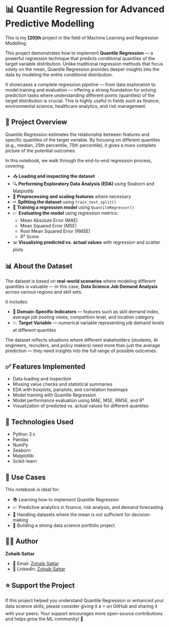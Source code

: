 # 📊 Quantile Regression for Advanced Predictive Modelling
This is my **[20]th** project in the field of Machine Learning and Regression Modelling.

This project demonstrates how to implement **Quantile Regression** — a powerful regression technique that predicts conditional quantiles of the target variable distribution. Unlike traditional regression methods that focus solely on the mean, Quantile Regression provides deeper insights into the data by modeling the entire conditional distribution.

It showcases a complete regression pipeline — from data exploration to model training and evaluation — offering a strong foundation for solving prediction tasks where understanding different points (quantiles) of the target distribution is crucial. This is highly useful in fields such as finance, environmental science, healthcare analytics, and risk management.

## 📘 Project Overview
Quantile Regression estimates the relationship between features and specific quantiles of the target variable. By focusing on different quantiles (e.g., median, 25th percentile, 75th percentile), it gives a more complete picture of the potential outcomes.

In this notebook, we walk through the end-to-end regression process, covering:

- 📥 **Loading and inspecting the dataset**
- 🔍 **Performing Exploratory Data Analysis (EDA)** using Seaborn and Matplotlib
- 🧼 **Preprocessing and scaling features** where necessary
- ✂ **Splitting the dataset** using `train_test_split()`
- 🧠 **Training a regression model** using `QuantileRegressor()`
- 📈 **Evaluating the model** using regression metrics:
  - Mean Absolute Error (MAE)
  - Mean Squared Error (MSE)
  - Root Mean Squared Error (RMSE)
  - R² Score
- 📊 **Visualizing predicted vs. actual values** with regression and scatter plots

## 📊 About the Dataset
The dataset is based on **real-world scenarios** where modeling different quantiles is valuable — in this case, **Data Science Job Demand Analysis** across various regions and skill sets.

It includes:
- 📢 **Domain-Specific Indicators** — features such as skill demand index, average job posting views, competition level, and location category
- 📉 **Target Variable** — numerical variable representing job demand levels at different quantiles

The dataset reflects situations where different stakeholders (students, AI engineers, recruiters, and policy makers) need more than just the average prediction — they need insights into the full range of possible outcomes.

## ✅ Features Implemented
- Data loading and inspection
- Missing value checks and statistical summaries
- EDA with boxplots, pairplots, and correlation heatmaps
- Model training with Quantile Regression
- Model performance evaluation using MAE, MSE, RMSE, and R²
- Visualization of predicted vs. actual values for different quantiles

## 🧪 Technologies Used
- Python 3.x
- Pandas
- NumPy
- Seaborn
- Matplotlib
- Scikit-learn

## 📂 Use Cases
This notebook is ideal for:

- 📚 Learning how to implement Quantile Regression
- 📈 Predictive analytics in finance, risk analysis, and demand forecasting
- 🧠 Handling datasets where the mean is not sufficient for decision-making
- 🧳 Building a strong data science portfolio project

## 👨‍💻 Author
**Zohaib Sattar**
- 📧 Email: [Zohaib Sattar](zabizubi86@gmail.com)
- 🔗 LinkedIn: [Zohaib Sattar](https://www.linkedin.com/in/zohaib-sattar)

## ⭐ Support the Project
If this project helped you understand Quantile Regression or enhanced your data science skills, please consider giving it a ⭐ on GitHub and sharing it with your peers.
Your support encourages more open-source contributions and helps grow the ML community! 🚀
